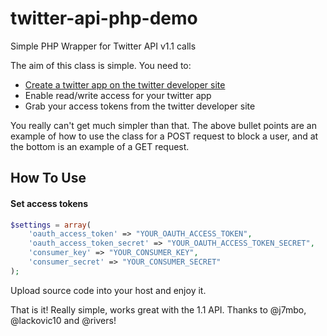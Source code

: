 twitter-api-php-demo
===============

Simple PHP Wrapper for Twitter API v1.1 calls

The aim of this class is simple. You need to:

- [Create a twitter app on the twitter developer site](https://dev.twitter.com/apps/)
- Enable read/write access for your twitter app
- Grab your access tokens from the twitter developer site

You really can't get much simpler than that. The above bullet points are an example of how to use the class for a POST request to block a user, and at the bottom is an example of a GET request.


How To Use
----------

#### Set access tokens ####

```php
$settings = array(
    'oauth_access_token' => "YOUR_OAUTH_ACCESS_TOKEN",
    'oauth_access_token_secret' => "YOUR_OAUTH_ACCESS_TOKEN_SECRET",
    'consumer_key' => "YOUR_CONSUMER_KEY",
    'consumer_secret' => "YOUR_CONSUMER_SECRET"
);
```
Upload source code into your host and enjoy it.

That is it! Really simple, works great with the 1.1 API. Thanks to @j7mbo, @lackovic10 and @rivers!
